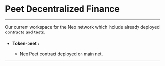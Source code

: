 # Peet Decentralized Finance
___

Our current workspace for the Neo network which include already deployed contracts and tests.

 - #### Token-peet :
    - Neo Peet contract deployed on main net.
----
